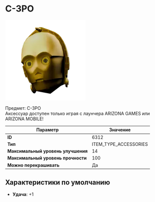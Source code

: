 # C-3PO

![Item Image](../img/6312.webp?raw=true)

Предмет: C-3PO<br>Аксессуар доступен только играя с лаунчера ARIZONA GAMES или ARIZONA MOBILE!


| Параметр | Значение |
|----------|----------|
| **ID** | 6312 |
| **Тип** | ITEM_TYPE_ACCESSORIES |
| **Максимальный уровень улучшения** | 14 |
| **Максимальный уровень прочности** | 100 |
| **Можно перекрашивать** | Да |

## Характеристики по умолчанию

- **Удача**: +1

